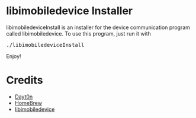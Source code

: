 libimobiledevice Installer
==========================

libimobiledeviceInstall is an installer for the device communication program called libimobiledevice. To use this program, just run it with <pre>./libimobiledeviceInstall</pre> Enjoy!

Credits
=======

+ [Dayt0n](http://twitter.com/daytonhasty)
+ [HomeBrew](http://brew.sh)
+ [libimobiledevice](http://libimobiledevice.org)
